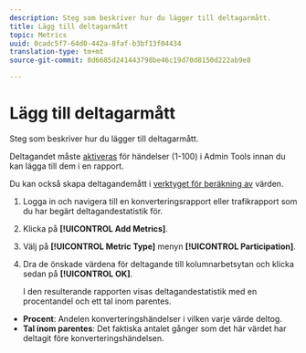 ```yaml
---
description: Steg som beskriver hur du lägger till deltagarmått.
title: Lägg till deltagarmått
topic: Metrics
uuid: 0cadc5f7-64d0-442a-8faf-b3bf13f04434
translation-type: tm+mt
source-git-commit: 8d6685d241443798be46c19d70d8150d222ab9e8

---
```



# Lägg till deltagarmått

Steg som beskriver hur du lägger till deltagarmått.

Deltagandet måste [aktiveras](/help/components/c-variables/c-metrics/metrics-participation.md) för händelser (1-100) i Admin Tools innan du kan lägga till dem i en rapport.

Du kan också skapa deltagandemått i [verktyget för beräkning av](https://docs.adobe.com/content/help/en/analytics/components/calculated-metrics/calcmetric-workflow/participation-metric.html) värden.

1. Logga in och navigera till en konverteringsrapport eller trafikrapport som du har begärt deltagandestatistik för.
1. Klicka på **[!UICONTROL Add Metrics]**.
1. Välj på **[!UICONTROL Metric Type]** menyn **[!UICONTROL Participation]**.
1. Dra de önskade värdena för deltagande till kolumnarbetsytan och klicka sedan på **[!UICONTROL OK]**.

   I den resulterande rapporten visas deltagandestatistik med en procentandel och ett tal inom parentes.

* **Procent**: Andelen konverteringshändelser i vilken varje värde deltog.
* **Tal inom parentes**: Det faktiska antalet gånger som det här värdet har deltagit före konverteringshändelsen.

